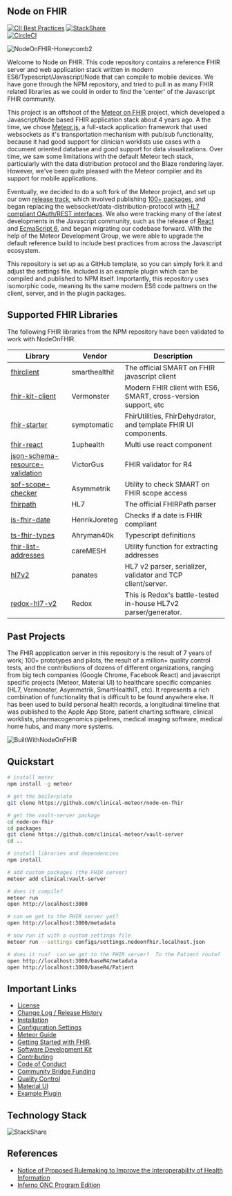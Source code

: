 ## Node on FHIR  


[![CII Best Practices](https://bestpractices.coreinfrastructure.org/projects/3466/badge)](https://bestpractices.coreinfrastructure.org/projects/3466) [![StackShare](http://img.shields.io/badge/tech-stack-0690fa.svg?style=flat)](https://stackshare.io/awatson1978/node-on-fhir)  
[![CircleCI](https://circleci.com/gh/symptomatic/node-on-fhir.svg?style=svg)](https://circleci.com/gh/symptomatic/node-on-fhir)

![NodeOnFHIR-Honeycomb2](https://user-images.githubusercontent.com/675910/143236128-33794cb2-c470-4196-b6af-37f44616c59d.png)



Welcome to Node on FHIR.  This code repository contains a reference FHIR server and web application stack written in modern ES6/Typescript/Javascript/Node that can compile to mobile devices.  We have gone through the NPM repository, and tried to pull in as many FHIR related libraries as we could in order to find the 'center' of the Javascript FHIR community.  

This project is an offshoot of the [Meteor on FHIR](https://github.com/clinical-meteor/meteor-on-fhir) project, which developed a Javascript/Node based FHIR application stack about 4 years ago.  A the time, we chose [Meteor.js](https://www.meteor.com/), a full-stack application framework that used websockets as it's transportation mechanism with pub/sub functionality, because it had good support for clinician worklists use cases with a document oriented database and good support for data visualizations.  Over time, we saw some limitations with the default Meteor tech stack, particularly with the data distribution protocol and the Blaze rendering layer.  However, we've been quite pleased with the Meteor compiler and its support for mobile applications.  

Eventually, we decided to do a soft fork of the Meteor project, and set up our own [release track](https://atmospherejs.com/?q=clinical), which involved publishing [100+ packages](https://github.com/clinical-meteor),  and began replacing the websocket/data-distribution-protocol with [HL7 compliant OAuth/REST interfaces](https://github.com/clinical-meteor/vault-server-freemium).  We also were tracking many of the latest developments in the Javascript community, such as the release of [React](https://reactjs.org/) and [EcmaScript 6](https://www.ecma-international.org/publications-and-standards/standards/ecma-262/), and began migrating our codebase forward.  With the help of the Meteor Development Group, we were able to upgrade the default reference build to include best practices from across the Javascript ecosystem.   

This repository is set up as a GitHub template, so you can simply fork it and adjust the settings file.  Included is an example plugin which can be compiled and published to NPM itself.  Importantly, this repository uses isomorphic code, meaning its the same modern ES6 code pattners on the client, server, and in the plugin packages.  


## Supported FHIR Libraries  

The following FHIR libraries from the NPM repository have been validated to work with NodeOnFHIR.  

Library           | Vendor        | Description 
----------------- | ------------- | -------------
[fhirclient](https://www.npmjs.com/package/fhirclient) | smarthealthit | The official SMART on FHIR javascript client  
[fhir-kit-client](https://www.npmjs.com/package/fhir-kit-client) | Vermonster | Modern FHIR client with ES6, SMART, cross-version support, etc   
[fhir-starter](https://www.npmjs.com/package/fhir-starter) | symptomatic  | FhirUtilities, FhirDehydrator, and template FHIR UI components.
[fhir-react](https://www.npmjs.com/package/fhir-react) | 1uphealth | Multi use react component
[json-schema-resource-validation](https://www.npmjs.com/package/json-schema-resource-validation) | VictorGus | FHIR validator for R4  
[sof-scope-checker](https://www.npmjs.com/package/@asymmetrik/sof-scope-checker) | Asymmetrik | Utility to check SMART on FHIR scope access  
[fhirpath](https://www.npmjs.com/package/fhirpath) | HL7 | The official FHIRPath parser  
[is-fhir-date](https://www.npmjs.com/package/is-fhir-date) | HenrikJoreteg | Checks if a date is FHIR compliant
[ts-fhir-types](https://www.npmjs.com/package/@ahryman40k/ts-fhir-types) | Ahryman40k | Typescript definitions   
[fhir-list-addresses](https://www.npmjs.com/package/fhir-list-addresses) | careMESH | Utility function for extracting addresses  
[hl7v2](https://www.npmjs.com/package/hl7v2) | panates | HL7 v2 parser, serializer, validator and TCP client/server.
[redox-hl7-v2](https://www.npmjs.com/package/@redoxengine/redox-hl7-v2) | Redox | This is Redox's battle-tested in-house HL7v2 parser/generator.  

## Past Projects   

The FHIR appplication server in this repository is the result of 7 years of work; 100+ prototypes and pilots, the result of a million+ quality control tests, and the contributions of dozens of different organizations, ranging from big tech companies (Google Chrome, Facebook React) and javascript specific projects (Meteor, Material UI) to healthcare specific companies (HL7, Vermonster, Asymmetrik, SmartHealthIT, etc).   It represents a rich combination of functionality that is difficult to be found anywhere else.  It has been used to build personal health records, a longitudinal timeline that was published to the Apple App Store, patient charting software, clinical worklists, pharmacogenomics pipelines, medical imaging software, medical home hubs, and many more systems.  

![BuiltWithNodeOnFHIR](https://user-images.githubusercontent.com/675910/143202912-afa95edd-16a3-4093-a69d-485068573ce8.jpg)


## Quickstart

```bash
# install meter
npm install -g meteor

# get the boilerplate
git clone https://github.com/clinical-meteor/node-on-fhir

# get the vault-server package
cd node-on-fhir
cd packages
git clone https://github.com/clinical-meteor/vault-server
cd ..

# install libraries and dependencies
npm install

# add custom packages (the FHIR server)
meteor add clinical:vault-server

# does it compile?
meteor run 
open http://localhost:3000

# can we get to the FHIR server yet?
open http://localhost:3000/metadata

# now run it with a custom settings file
meteor run --settings configs/settings.nodeonfhir.localhost.json

# does it run?  can we get to the FHIR server?  To the Patient route?
open http://localhost:3000/baseR4/metadata
open http://localhost:3000/baseR4/Patient
```

## Important Links    

- [License](https://github.com/symptomatic/node-on-fhir/blob/master/LICENSE.md)  
- [Change Log / Release History](https://github.com/symptomatic/node-on-fhir/releases)  
- [Installation](https://github.com/symptomatic/node-on-fhir/blob/master/INSTALLATION.md)  
- [Configuration Settings](https://github.com/symptomatic/node-on-fhir/blob/master/API.md)  
- [Meteor Guide](https://guide.meteor.com/) 
- [Getting Started with FHIR](https://www.hl7.org/fhir/modules.html). 
- [Software Development Kit](https://github.com/symptomatic/software-development-kit)  
- [Contributing](https://github.com/symptomatic/node-on-fhir/blob/master/CONTRIBUTING.md)  
- [Code of Conduct](https://github.com/symptomatic/node-on-fhir/blob/master/CODE_OF_CONDUCT.md)  
- [Community Bridge Funding](https://funding.communitybridge.org/projects/node-on-fhir)  
- [Quality Control](https://circleci.com/gh/symptomatic/node-on-fhir)  
- [Material UI](https://material-ui.com/store/) 
- [Example Plugin](https://github.com/clinical-meteor/example-plugin)   

## Technology Stack 

![StackShare](https://user-images.githubusercontent.com/675910/143241422-a9d13558-0665-4e87-8f25-8257b4fcd393.png)



## References  
- [Notice of Proposed Rulemaking to Improve the Interoperability of Health Information](https://www.healthit.gov/topic/laws-regulation-and-policy/notice-proposed-rulemaking-improve-interoperability-health)  
- [Inferno ONC Program Edition](https://inferno.healthit.gov/)  
 

